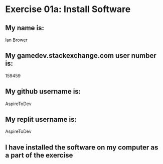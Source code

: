 # Exercise 01a: Install Software

## My name is:
Ian Brower

## My gamedev.stackexchange.com user number is:
159459

## My github username is:
AspireToDev

## My replit username is:
AspireToDev

## I have installed the software on my computer as a part of the exercise

